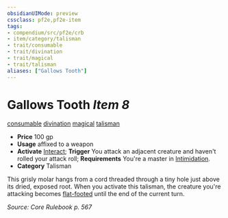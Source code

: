 ```yaml
---
obsidianUIMode: preview
cssclass: pf2e,pf2e-item
tags:
- compendium/src/pf2e/crb
- item/category/talisman
- trait/consumable
- trait/divination
- trait/magical
- trait/talisman
aliases: ["Gallows Tooth"]
---
```

# Gallows Tooth *Item 8*  
[consumable](/rules/traits/consumable.md)  [divination](/rules/traits/divination.md)  [magical](/rules/traits/magical.md)  [talisman](/rules/traits/talisman.md)  

- **Price** 100 gp
- **Usage** affixed to a weapon
- **Activate** [Interact](/rules/actions/interact.md); **Trigger** You attack an adjacent creature and haven't rolled your attack roll; **Requirements** You're a master in [Intimidation](/compendium/skills.md#Intimidation).
- **Category** Talisman

This grisly molar hangs from a cord threaded through a tiny hole just above its dried, exposed root. When you activate this talisman, the creature you're attacking becomes [flat-footed](/rules/conditions.md#Flat-footed) until the end of the current turn.

*Source: Core Rulebook p. 567*